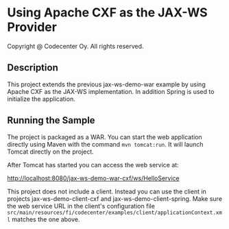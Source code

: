 Using Apache CXF as the JAX-WS Provider
=======================================
Copyright @ Codecenter Oy. All rights reserved.

Description
-----------

This project extends the previous jax-ws-demo-war example by using
Apache CXF as the JAX-WS implementation. In addition Spring is used
to initialize the application.

Running the Sample
------------------

The project is packaged as a WAR. You can start the web application directly
using Maven with the command `mvn tomcat:run`. It will launch Tomcat directly
on the project.

After Tomcat has started you can access the web service at:

<http://localhost:8080/jax-ws-demo-war-cxf/ws/HelloService>

This project does not include a client. Instead you can use the client in
projects jax-ws-demo-client-cxf and jax-ws-demo-client-spring. Make sure the
web service URL in the client's configuration file 
`src/main/resources/fi/codecenter/examples/client/applicationContext.xml`
matches the one above.
